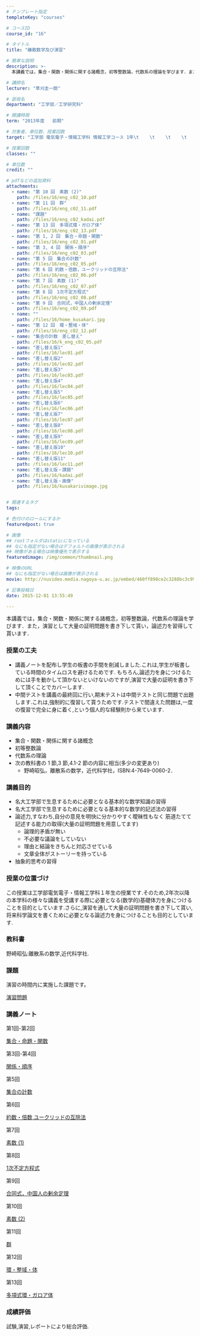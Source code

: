 ```yaml
---
# テンプレート指定
templateKey: "courses"

# コースID
course_id: "16"

# タイトル
title: "離散数学及び演習"

# 簡単な説明
description: >-
  本講義では，集合・関数・関係に関する諸概念，初等整数論，代数系の理論を学びます．また，演習として大量の証明問題を書き下して貰い，論述力を習得して貰います．...

# 講師名
lecturer: "草刈圭一朗"

# 部局名
department: "工学部／工学研究科"

# 開講時限
term: "2013年度	前期"

# 対象者、単位数、授業回数
target: "工学部 電気電子・情報工学科 情報工学コース 1年\t    \t    \t    \t    3単位、週1回全15回"

# 授業回数
classes: ""

# 単位数
credit: ""

# pdfなどの追加資料
attachments: 
  - name: "第 10 回　素数 (2)" 
    path: /files/16/eng_c02_10.pdf
  - name: "第 11 回　群" 
    path: /files/16/eng_c02_11.pdf
  - name: "課題" 
    path: /files/16/eng_c02_kadai.pdf
  - name: "第 13 回　多項式環・ガロア体" 
    path: /files/16/eng_c02_13.pdf
  - name: "第 1, 2 回　集合・命題・関数" 
    path: /files/16/eng_c02_01.pdf
  - name: "第 3, 4 回　関係・順序" 
    path: /files/16/eng_c02_03.pdf
  - name: "第 5 回　集合の計数" 
    path: /files/16/eng_c02_05.pdf
  - name: "第 6 回 約数・倍数，ユークリッドの互除法" 
    path: /files/16/eng_c02_06.pdf
  - name: "第 7 回　素数 (1)" 
    path: /files/16/eng_c02_07.pdf
  - name: "第 8 回　1次不定方程式" 
    path: /files/16/eng_c02_08.pdf
  - name: "第 9 回　合同式，中国人の剰余定理" 
    path: /files/16/eng_c02_09.pdf
  - name: "" 
    path: /files/16/home_kusakari.jpg
  - name: "第 12 回　環・整域・体" 
    path: /files/16/eng_c02_12.pdf
  - name: "集合の計数　差し替え" 
    path: /files/16/k_eng_c02_05.pdf
  - name: "差し替え版1" 
    path: /files/16/lec01.pdf
  - name: "差し替え版2" 
    path: /files/16/lec02.pdf
  - name: "差し替え版3" 
    path: /files/16/lec03.pdf
  - name: "差し替え版4" 
    path: /files/16/lec04.pdf
  - name: "差し替え版5" 
    path: /files/16/lec05.pdf
  - name: "差し替え版6" 
    path: /files/16/lec06.pdf
  - name: "差し替え版7" 
    path: /files/16/lec07.pdf
  - name: "差し替え版8" 
    path: /files/16/lec08.pdf
  - name: "差し替え版9" 
    path: /files/16/lec09.pdf
  - name: "差し替え版10" 
    path: /files/16/lec10.pdf
  - name: "差し替え版11" 
    path: /files/16/lec11.pdf
  - name: "差し替え版・課題" 
    path: /files/16/kadai.pdf
  - name: "差し替え版・画像" 
    path: /files/16/kusakarivimage.jpg


# 関連するタグ
tags:

# 色付けのロールにするか
featuredpost: true

# 画像
## rootフォルダはstaticになっている
## なにも指定がない場合はデフォルトの画像が表示される
## 映像がある場合は映像優先で表示する
featuredimage: /img/common/thumbnail.png

# 映像のURL
## なにも指定がない場合は画像が表示される
movie: http://nuvideo.media.nagoya-u.ac.jp/embed/460ff890ce2c3288bc3c99c943ecfb1a7ee26f9a

# 記事投稿日
date: 2015-12-01 13:55:49

---
```

本講義では，集合・関数・関係に関する諸概念，初等整数論，代数系の理論を学びます．また，演習として大量の証明問題を書き下して貰い，論述力を習得して貰います．
### 授業の工夫

  * 講義ノートを配布し学生の板書の手間を削減しました.これは,学生が板書している時間のタイムロスを避けるためです. もちろん,論述力を身につけるためには手を動かして頂かないといけないのですが,演習で大量の証明を書き下して頂くことでカバーします. 
  * 中間テストを講義の最終回に行い,期末テストは中間テストと同じ問題で出題します.これは,強制的に復習して貰うためです.テストで間違えた問題は,一度の復習で完全に身に着く,という個人的な経験則から来ています.

### 講義内容

  * 集合・関数・関係に関する諸概念
  * 初等整数論
  * 代数系の理論
  * 次の教科書の 1 節,3 節,4.1-2 節の内容に相当(多少の変更あり) 
      * 野崎昭弘，離散系の数学，近代科学社，ISBN:4-7649-0060-2．

### 講義目的

  * 名大工学部で生息するために必要となる基本的な数学知識の習得
  * 名大工学部で生息するために必要となる基本的な数学的記述法の習得
  * 論述力,すなわち,自分の意見を明快に分かりやすく曖昧性もなく 筋道たてて記述する能力の取得(大量の証明問題を用意してます) 
      * 論理的矛盾が無い
      * 不必要な議論をしていない
      * 理由と結論をきちんと対応させている
      * 文章全体がストーリーを持っている
  * 抽象的思考の習得

### 授業の位置づけ

この授業は工学部電気電子・情報工学科１年生の授業です.そのため,2年次以降の本学科の様々な講義を受講する際に必要となる(数学的)基礎体力を身につけることを目的としています.さらに,演習を通して大量の証明問題を書き下して貰い,将来科学論文を書くために必要となる論述力を身につけることも目的としています.

### 教科書

野崎昭弘:離散系の数学,近代科学社.

### 課題

演習の時間内に実施した課題です。 


[演習問題](/files/16/kadai.pdf) 

### 講義ノート

第1回-第2回 


[集合・命題・関数](/files/16/lec01.pdf) 

第3回-第4回 


[関係・順序](/files/16/lec02.pdf) 

第5回 


[集合の計数](/files/16/lec03.pdf) 

第6回 


[約数・倍数,ユークリッドの互除法](/files/16/lec04.pdf) 

第7回 


[素数 (1)](/files/16/lec05.pdf) 

第8回 


[1次不定方程式](/files/16/lec06.pdf) 

第9回 


[合同式，中国人の剰余定理](/files/16/lec07.pdf) 

第10回 


[素数 (2)](/files/16/lec08.pdf) 

第11回 


[群](/files/16/lec09.pdf) 

第12回 


[環・整域・体](/files/16/lec10.pdf) 

第13回 


[多項式環・ガロア体](/files/16/lec11.pdf) 

### 成績評価

試験,演習,レポートにより総合評価.
